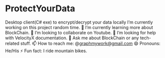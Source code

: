 # ProtectYourData
Desktop client(C# exe) to encrypt/decrypt your data locally
 I’m currently working on this project random  time.
🌱 I’m currently learning more about BlockChain.
👯 I’m looking to collaborate on Youtube.
🤔 I’m looking for help with VelocityX documentation.
💬 Ask me about BlockChain or any tech-related stuff.
📫 How to reach me: @graphmywork@gmail.com
😄 Pronouns: He/His
⚡ Fun fact: I ride mountain bikes.
